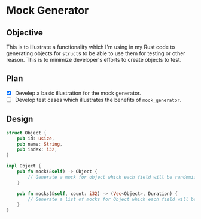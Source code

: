 # Mock Generator

## Objective

This is to illustrate a functionality which I'm using in my Rust code to
generating objects for `struct`s to be able to use them for testing or other
reason. This is to minimize developer's efforts to create objects to test.

## Plan

- [x] Develep a basic illustration for the mock generator.
- [ ] Develop test cases which illustrates the benefits of `mock_generator`.

## Design

```rust
struct Object {
    pub id: usize,
    pub name: String,
    pub index: i32,
}

impl Object {
    pub fn mock(&self) -> Object {
        // Generate a mock for object which each field will be randomized based on type.
    }

    pub fn mocks(&self, count: i32) -> (Vec<Object>, Duration) {
        // Generate a list of mocks for Object which each field will be randomized based on type.
    }
}
```
